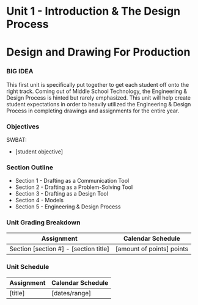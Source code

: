 # Unit 1 - Introduction & The Design Process

# Design and Drawing For Production

### BIG IDEA

This first unit is specifically put together to get each student off onto the right track. Coming out of Middle School Technology, the Engineering & Design Process is hinted but rarely emphasized. This unit will help create student expectations in order to heavily utilized the Engineering & Design Process in completing drawings and assignments for the entire year.

### Objectives

SWBAT:

- [student objective]

### Section Outline

- Section 1 - Drafting as a Communication Tool
- Section 2 - Drafting as a Problem-Solving Tool
- Section 3 - Drafting as a Design Tool
- Section 4 - Models
- Section 5 - Engineering & Design Process

### Unit Grading Breakdown

| Assignment  | Calendar Schedule |
| ------------- | ------------- |
| Section [section #] - [section title]  | [amount of points] points   |

### Unit Schedule

| Assignment  | Calendar Schedule |
| ------------- | ------------- |
| [title]  | [dates/range]   |
